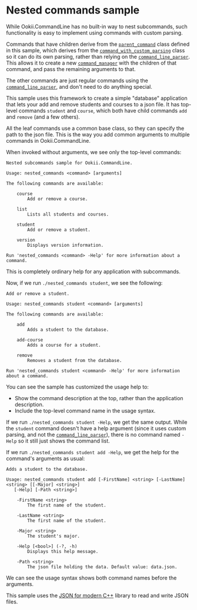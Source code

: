 # Nested commands sample

While Ookii.CommandLine has no built-in way to nest subcommands, such functionality is easy to
implement using commands with custom parsing.

Commands that have children derive from the [`parent_command`](parent_command.h) class defined in
this sample, which derives from the [`command_with_custom_parsing`][] class so it can do its own
parsing, rather than relying on the [`command_line_parser`][]. This allows it to create a new
[`command_manager`][] with the children of that command, and pass the remaining arguments to that.

The other commands are just regular commands using the [`command_line_parser`][], and don't need to
do anything special.

This sample uses this framework to create a simple "database" application that lets your add and
remove students and courses to a json file. It has top-level commands `student` and `course`, which
both have child commands `add` and `remove` (and a few others).

All the leaf commands use a common base class, so they can specify the path to the json file. This
is the way you add common arguments to multiple commands in Ookii.CommandLine.

When invoked without arguments, we see only the top-level commands:

```text
Nested subcommands sample for Ookii.CommandLine.

Usage: nested_commands <command> [arguments]

The following commands are available:

    course
        Add or remove a course.

    list
        Lists all students and courses.

    student
        Add or remove a student.

    version
        Displays version information.

Run 'nested_commands <command> -Help' for more information about a command.
```

This is completely ordinary help for any application with subcommands.

Now, if we run `./nested_commands student`, we see the following:

```text
Add or remove a student.

Usage: nested_commands student <command> [arguments]

The following commands are available:

    add
        Adds a student to the database.

    add-course
        Adds a course for a student.

    remove
        Removes a student from the database.

Run 'nested_commands student <command> -Help' for more information about a command.
```

You can see the sample has customized the usage help to:

- Show the command description at the top, rather than the application description.
- Include the top-level command name in the usage syntax.

If we run `./nested_commands student -Help`, we get the same output. While the `student` command
doesn't have a help argument (since it uses custom parsing, and not the [`command_line_parser`][]),
there is no command named `-Help` so it still just shows the command list.

If we run `./nested_commands student add -Help`, we get the help for the command's arguments as
usual:

```text
Adds a student to the database.

Usage: nested_commands student add [-FirstName] <string> [-LastName] <string> [[-Major] <string>]
   [-Help] [-Path <string>]

    -FirstName <string>
        The first name of the student.

    -LastName <string>
        The first name of the student.

    -Major <string>
        The student's major.

    -Help [<bool>] (-?, -h)
        Displays this help message.

    -Path <string>
        The json file holding the data. Default value: data.json.
```

We can see the usage syntax shows both command names before the arguments.

This sample uses the [JSON for modern C++](https://github.com/nlohmann/json) library to read and
write JSON files.

[`command_line_parser`]: https://www.ookii.org/docs/commandline-cpp-2.0/classookii_1_1basic__command__line__parser.html
[`command_manager`]: https://www.ookii.org/docs/commandline-cpp-2.0/classookii_1_1basic__command__manager.html
[`command_with_custom_parsing`]: https://www.ookii.org/docs/commandline-cpp-2.0/classookii_1_1basic__command__with__custom__parsing.html
